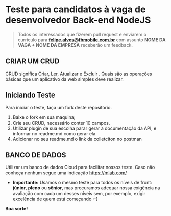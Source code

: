 # Teste para candidatos à vaga de desenvolvedor Back-end NodeJS

> Todos os interessados que fizerem pull request e enviarem o curriculo para **felipe.alves@fbmobile.com.br** com assunto **NOME DA VAGA + NOME DA EMPRESA** receberão um feedback.

## CRIAR UM CRUD
CRUD significa Criar, Ler, Atualizar e Excluir . Quais são as operações básicas que um aplicativo da web simples deve realizar.

 ## Iniciando Teste

Para iniciar o teste, faça um fork deste repositório.

1. Baixe o fork em sua maquina;
2. Crie seu CRUD, necessário conter 10 campos.
3. Utilizar plugin de sua escolha parar gerar a documentação da API, e informar no readme.md como gerar ela.
4. Adicionar no seu readme.md o link da colletciton no postman

## BANCO DE DADOS 
Utilizar um banco de dados Cloud para facilitar nossos teste.
Caso não conheça nenhum segue uma indicação https://mlab.com/

* **Importante:** Usamos o mesmo teste para todos os níveis de front: **júnior**, **pleno** ou **sênior**, mas procuramos adequar nossa exigência na avaliação com cada um desses níveis sem, por exemplo, exigir excelência de quem está começando :-)


**Boa sorte!**
